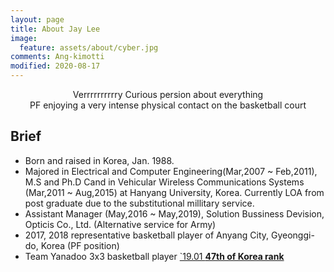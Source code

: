```yaml
---
layout: page
title: About Jay Lee
image:
  feature: assets/about/cyber.jpg
comments: Ang-kimotti
modified: 2020-08-17
---
```


<center>
Verrrrrrrrrry Curious persion about everything<br/>
PF enjoying a very intense physical contact on the basketball court
</center>

##  Brief
* Born and raised in Korea, Jan. 1988.
* Majored in Electrical and Computer Engineering(Mar,2007 ~ Feb,2011), M.S and Ph.D Cand in Vehicular Wireless Communications Systems (Mar,2011 ~ Aug,2015) at Hanyang University, Korea. Currently LOA from post graduate due to the substitutional millitary service.
* Assistant Manager (May,2016 ~ May,2019), Solution Bussiness Devision, Opticis Co., Ltd. (Alternative service for Army)
* 2017, 2018 representative basketball player of Anyang City, Gyeonggi-do, Korea (PF position)
* Team Yanadoo 3x3 basketball player [`19.01 **47th of Korea rank**](https://play.fiba3x3.com/players/9f245589-8a03-4f0e-ae53-4b0f3ecf7a0b)

